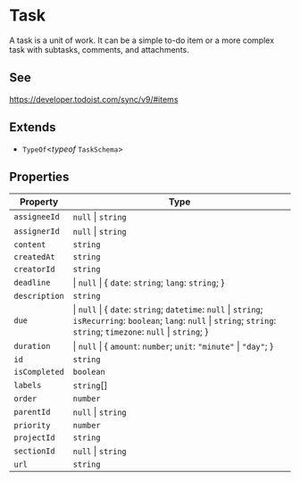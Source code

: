 # Task

A task is a unit of work. It can be a simple to-do item or a more complex task with subtasks, comments, and attachments.

## See

https://developer.todoist.com/sync/v9/#items

## Extends

- `TypeOf`\<*typeof* `TaskSchema`\>

## Properties

| Property | Type |
| ------ | ------ |
| <a id="assigneeid"></a> `assigneeId` | `null` \| `string` |
| <a id="assignerid"></a> `assignerId` | `null` \| `string` |
| <a id="content"></a> `content` | `string` |
| <a id="createdat"></a> `createdAt` | `string` |
| <a id="creatorid"></a> `creatorId` | `string` |
| <a id="deadline"></a> `deadline` | \| `null` \| \{ `date`: `string`; `lang`: `string`; \} |
| <a id="description"></a> `description` | `string` |
| <a id="due"></a> `due` | \| `null` \| \{ `date`: `string`; `datetime`: `null` \| `string`; `isRecurring`: `boolean`; `lang`: `null` \| `string`; `string`: `string`; `timezone`: `null` \| `string`; \} |
| <a id="duration"></a> `duration` | \| `null` \| \{ `amount`: `number`; `unit`: `"minute"` \| `"day"`; \} |
| <a id="id"></a> `id` | `string` |
| <a id="iscompleted"></a> `isCompleted` | `boolean` |
| <a id="labels"></a> `labels` | `string`[] |
| <a id="order"></a> `order` | `number` |
| <a id="parentid"></a> `parentId` | `null` \| `string` |
| <a id="priority"></a> `priority` | `number` |
| <a id="projectid"></a> `projectId` | `string` |
| <a id="sectionid"></a> `sectionId` | `null` \| `string` |
| <a id="url"></a> `url` | `string` |

